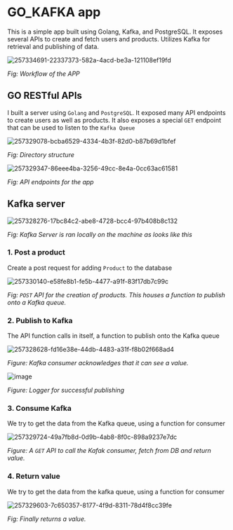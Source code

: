 # GO_KAFKA app
This is a simple app built using Golang, Kafka, and PostgreSQL. It exposes several APIs to create and fetch users and products. Utilizes Kafka for retrieval and publishing of data.

![257334691-22337373-582a-4acd-be3a-121108ef19fd](https://github.com/e-for-eshaan/go-kafka/assets/76566992/498004b6-e45f-4444-beef-54afc9cf9c82)

*Fig: Workflow of the APP*

## GO RESTful APIs
I built a server using `Golang` and `PostgreSQL`. It exposed many API endpoints to create users as well as products. It also exposes a special `GET` endpoint that can be used to listen to the `Kafka Queue`

![257329078-bcba6529-4334-4b3f-82d0-b87b69d1bfef](https://github.com/e-for-eshaan/go-kafka/assets/76566992/905a4de7-393d-46e6-bba4-af801eafbe85)

*Fig: Directory structure*

![257329347-86eee4ba-3256-49cc-8e4a-0cc63ac61581](https://github.com/e-for-eshaan/go-kafka/assets/76566992/ea3c992c-8629-4bbb-9d59-e051427b48f2)

*Fig: API endpoints for the app*

## Kafka server

![257328276-17bc84c2-abe8-4728-bcc4-97b408b8c132](https://github.com/e-for-eshaan/go-kafka/assets/76566992/14cd3f8f-69f6-411c-bce1-bc50c027ead5)

*Fig: Kafka Server is ran locally on the machine as looks like this*

### 1. Post a product
Create a post request for adding `Product` to the database

![257330140-e58fe8b1-fe5b-4477-a91f-83f17db7c99c](https://github.com/e-for-eshaan/go-kafka/assets/76566992/6126cc06-ab4f-4932-975c-bebb030de4fb)

*Fig: `POST` API for the creation of products. This houses a function to publish onto a Kafka queue.*

### 2. Publish to Kafka

The API function calls in itself, a function to publish onto the Kafka queue

![257328628-fd16e38e-44db-4483-a31f-f8b02f668ad4](https://github.com/e-for-eshaan/go-kafka/assets/76566992/d5c0f32d-761d-4119-acac-b77af2d3a043)

*Figure: Kafka consumer acknowledges that it can see a value.*

![image](https://github.com/e-for-eshaan/go-kafka/assets/76566992/6ecd6dd6-fe67-446a-b612-3f968016553f)

*Figure: Logger for successful publishing*


### 3. Consume Kafka

We try to get the data from the Kafka queue, using a function for consumer

![257329724-49a7fb8d-0d9b-4ab8-8f0c-898a9237e7dc](https://github.com/e-for-eshaan/go-kafka/assets/76566992/5b53cd21-04e8-4364-ac79-e13e79d4db5f)

*Figure: A `GET` API to call the Kafak consumer, fetch from DB and return value.*

### 4. Return value
We try to get the data from the kafka queue, using a function for consumer

![257329603-7c650357-8177-4f9d-8311-78d4f8cc39fe](https://github.com/e-for-eshaan/go-kafka/assets/76566992/db74b2ae-dc1f-45d7-bd48-bd767e9ab31f)

*Fig: Finally returns a value.*

